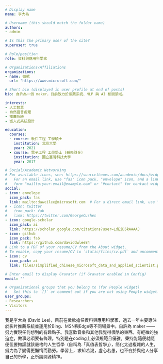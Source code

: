 ```yaml
---
# Display name
name: 李大為

# Username (this should match the folder name)
authors:
- admin

# Is this the primary user of the site?
superuser: true

# Role/position
role: 資料與應用科學家

# Organizations/Affiliations
organizations:
- name: 微軟
  url: "https://www.microsoft.com/"

# Short bio (displayed in user profile at end of posts)
bio: 自許為一個 maker，目前致力於推薦系統、NLP 與 AI 相關領域。

interests:
- 人工智慧
- 自然語言處理
- 推薦系統
- 嵌入式系統設計

education:
  courses:
  - course: 軟件工程 工學碩士
    institution: 北京大學
    year: 2021
  - course: 電子工程 工學學士 (輔修財金)
    institution: 國立臺灣科技大學
    year: 2017

# Social/Academic Networking
# For available icons, see: https://sourcethemes.com/academic/docs/widgets/#icons
#   For an email link, use "fas" icon pack, "envelope" icon, and a link in the
#   form "mailto:your-email@example.com" or "#contact" for contact widget.
social:
- icon: envelope
  icon_pack: fas
  link: mailto:daweilee@microsoft.com  # For a direct email link, use "mailto:test@example.org".
# - icon: twitter
#   icon_pack: fab
#   link: https://twitter.com/GeorgeCushen
- icon: google-scholar
  icon_pack: ai
  link: https://scholar.google.com/citations?user=LdEiD5kAAAAJ
- icon: github
  icon_pack: fab
  link: https://github.com/daviddwlee84
# Link to a PDF of your resume/CV from the About widget.
# To enable, copy your resume/CV to `static/files/cv.pdf` and uncomment the lines below.  
- icon: cv
  icon_pack: ai
  link: files/simplified_chinese_microsoft_data_and_applied_scientist.pdf

# Enter email to display Gravatar (if Gravatar enabled in Config)
email: ""

# Organizational groups that you belong to (for People widget)
#   Set this to `[]` or comment out if you are not using People widget.  
user_groups:
- Researchers
- Visitors
---
```


我是李大為 (David Lee)，目前在微軟擔任資料與應用科學家，過去一年主要專注於影片推薦系統並運用於Bing、MSN與Edge等不同場景中。自許為 maker —— 努力實現任何想到的有趣點子。我喜歡音樂和其他我覺得很酷的東西。有輕微的強迫症，做事必須要有條理，特別是在coding上必須規範且優雅。秉持能隨便就隨便但要拘謹就該嚴格的人生哲學（自稱為「真值表哲學」），簡化太過複雜的人生，努力為了變得更懶惰而勤勞。學習上，求知若渴，虛心若愚，也不吝於與他人分享自己的所學，正所謂開源精神。
